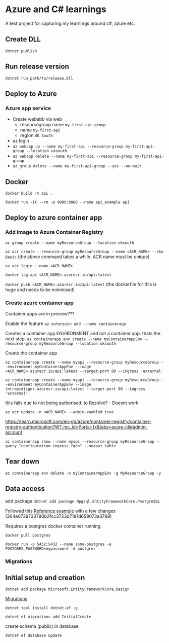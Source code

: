 # Azure and C# learnings

A test project for capturing my learnings around c#, azure etc.

## Create DLL

`dotnet publish`

## Run release version

`dotnet run path/to/release.dll`

## Deploy to Azure

### Azure app service

- Create webabb via web
  - resourcegroup name `my-first-api-group`
  - name `my-first-api`
  - region `UK South`
- az login
- `az webapp up --name my-first-api --resource-group my-first-api-group --location uksouth`
- `az webapp delete --name my-first-api --resource-group my-first-api-group`
- `az group delete --name my-first-api-group --yes --no-wait`

## Docker

`docker build -t api .`

`docker run -it --rm -p 9999:8080 --name api_example api`

## Deploy to azure container app

### Add image to Azure Container Registry

`az group create --name myResourceGroup --location uksouth`

`az acr create --resource-group myResourceGroup --name <ACR_NAME> --sku Basic`
(the above command takes a while. ACR name must be unique)

`az acr login --name <ACR_NAME>`

`docker tag api <ACR_NAME>.azurecr.io/api:latest`

`docker push <ACR_NAME>.azurecr.io/api:latest`
(the dockerfile for this is huge and needs to be minimised)

### Create azure container app

Container apps are in preview???

Enable the feature
`az extension add --name containerapp`

Creates a container app ENVIRONMENT and not a container app. thats the next step.
`az containerapp env create --name myContainerAppEnv --resource-group myResourceGroup --location uksouth`

Create the container app

`az containerapp create --name myapi --resource-group myResourceGroup --environment myContainerAppEnv --image <ACR_NAME>.azurecr.io/api:latest --target-port 80 --ingress 'external'`

`az containerapp create --name myapi --resource-group myResourceGroup --environment myContainerAppEnv --image intrepidtiger.azurecr.io/api:latest --target-port 80 --ingress 'external'`

this fails due to not being authorised. to Resolve? - Doesnt work

`az acr update -n <ACR_NAME> --admin-enabled true`

https://learn.microsoft.com/en-gb/azure/container-registry/container-registry-authentication?WT.mc_id=Portal-fx&tabs=azure-cli#admin-account

`az containerapp show --name myapi --resource-group myResourceGroup --query "configuration.ingress.fqdn" --output table`

## Tear down

`az containerapp env delete -n myContainerAppEnv -g MyResourceGroup -y`

## Data access

add package `dotnet add package Npgsql.EntityFrameworkCore.PostgreSQL`

Followed this [Reference example](<[bar](https://medium.com/itthirit-technology/create-rest-api-using-net-core-and-entity-framework-with-postgresql-7a06fe29b81b)>) with a few changes (364e0739733790b2fcc3723d7191d659073a3789)

Requires a postgres docker container running.

`docker pull postgres`

`docker run -p 5432:5432 --name some-postgres -e POSTGRES_PASSWORD=mypassword -d postgres`


### Migrations

## Initial setup and creation

`dotnet add package Microsoft.EntityFrameworkCore.Design`

[Migrations](https://learn.microsoft.com/en-us/ef/core/managing-schemas/migrations/?tabs=dotnet-core-cli)

`dotnet tool install dotnet-ef -g`

`dotnet ef migrations add InitialCreate`

create schema (public) in database

`dotnet ef database update`